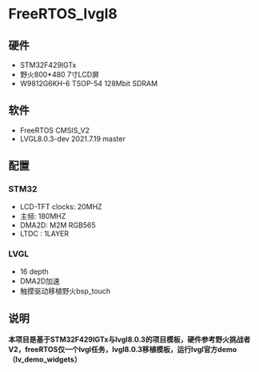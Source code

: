 # FreeRTOS_lvgl8
## 硬件
* STM32F429IGTx
* 野火800*480 7寸LCD屏
* W9812G6KH-6 TSOP-54 128Mbit SDRAM
## 软件
* FreeRTOS CMSIS_V2
* LVGL8.0.3-dev 2021.7.19 master

## 配置
### STM32	
* LCD-TFT clocks:  20MHZ
* 主频: 180MHZ
* DMA2D:  M2M RGB565
* LTDC : 1LAYER
### LVGL
* 16 depth
* DMA2D加速
* 触摸驱动移植野火bsp_touch

## 说明
**本项目是基于STM32F429IGTx与lvgl8.0.3的项目模板，硬件参考野火挑战者V2，freeRTOS仅一个lvgl任务，lvgl8.0.3移植模板，运行lvgl官方demo（lv_demo_widgets）**
